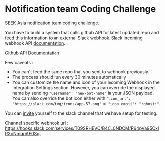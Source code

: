 # Notification team Coding Challenge
SEEK Asia notification team coding challenge.

You have to build a system that calls github API for latest updated repo and feed this information to an external Slack webhook. Slack incoming webhook API [documentation](https://api.slack.com/incoming-webhooks).

Github API [Documentation](https://developer.github.com/v3/search/)

Few caveats :
 - You can't feed the same repo that you sent to webhook previously. 
 - The process should run every 30 minutes automatically
 - You can customize the name and icon of your Incoming Webhook in the Integration Settings section. However, you can override the displayed name by sending `"username": "new-bot-name"` in your JSON payload. You can also override the bot icon either with `"icon_url": "https://slack.com/img/icons/app-57.png"` or `"icon_emoji": ":ghost:"`.
 
 
You can [invite](https://notification-team-challenge.herokuapp.com/) yourself to the slack channel that we have setup for testing. 

Channel specific webhook url : https://hooks.slack.com/services/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


